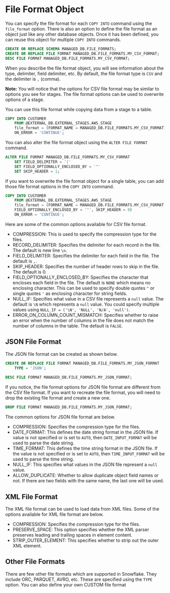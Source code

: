 # File Format Object

You can specify the file format for each `COPY INTO` command using the `file_format` option. There is also an option
to define the file format as an object just like any other database objects. Once it has been defined, you can reuse
this object for multiple `COPY INTO` commands.

```sql
CREATE OR REPLACE SCHEMA MANAGED_DB.FILE_FORMATS;
CREATE OR REPLACE FILE FORMAT MANAGED_DB.FILE_FORMATS.MY_CSV_FORMAT;
DESC FILE FORMAT MANAGED_DB.FILE_FORMATS.MY_CSV_FORMAT;
```

When you describe the file format object, you will see information about the type, delimiter, field delimiter, etc.
By default, the file format type is `CSV` and the delimiter is `,` (comma).

**Note:** You will notice that the options for CSV file format may be similar to options you see for stages. The
file format options can be used to overwrite options of a stage.

You can use this file format while copying data from a stage to a table.

```sql
COPY INTO CUSTOMER
    FROM @EXTERNAL_DB.EXTERNAL_STAGES.AWS_STAGE
    file_format = (FORMAT_NAME = MANAGED_DB.FILE_FORMATS.MY_CSV_FORMAT)
    ON_ERROR = 'CONTINUE';
```

You can also alter the file format object using the `ALTER FILE FORMAT` command.

```sql
ALTER FILE FORMAT MANAGED_DB.FILE_FORMATS.MY_CSV_FORMAT
    SET FIELD_DELIMITER = '|'
    SET FIELD_OPTIONALLY_ENCLOSED_BY = '"'
    SET SKIP_HEADER = 1;
```

If you want to overwrite the file format object for a single table, you can add those file format options in the `COPY INTO` command.

```sql
COPY INTO CUSTOMER
    FROM @EXTERNAL_DB.EXTERNAL_STAGES.AWS_STAGE
    file_format = (FORMAT_NAME = MANAGED_DB.FILE_FORMATS.MY_CSV_FORMAT FIELD_DELIMITER = ':', 
    FIELD_OPTIONALLY_ENCLOSED_BY = '"', SKIP_HEADER = 0)
    ON_ERROR = 'CONTINUE';
```

Here are some of the common options available for CSV file format.

- COMPRESSION: This is used to specify the compression type for the files.
- RECORD_DELIMITER: Specifies the delimiter for each record in the file. The default is new line `\n`.
- FIELD_DELIMITER: Specifies the delimiter for each field in the file. The default is `,`.
- SKIP_HEADER: Specifies the number of header rows to skip in the file. The default is 0.
- FIELD_OPTIONALLY_ENCLOSED_BY: Specifies the character that encloses each field in the file. The default is `NONE` 
  which means no enclosing character. This can be used to specify double quotes `"` or single quotes `'` as 
  enclosing character for string fields.
- NULL_IF: Specifies what value in a CSV file represents a `null` value. The default is `\N` which represents a 
  `null` value. You could specify multiple values using `NULL_IF = ('\N', 'NULL', 'N/A', 'null')`.
- ERROR_ON_COLUMN_COUNT_MISMATCH: Specifies whether to raise an error when the number of columns in the file does
  not match the number of columns in the table. The default is `FALSE`.

## JSON File Format

The JSON file format can be created as shown below.

```sql
CREATE OR REPLACE FILE FORMAT MANAGED_DB.FILE_FORMATS.MY_JSON_FORMAT
    TYPE = 'JSON';
    
DESC FILE FORMAT MANAGED_DB.FILE_FORMATS.MY_JSON_FORMAT;
```

If you notice, the file format options for JSON file format are different from the CSV file format. If you want to
recreate the file format, you will need to drop the existing file format and create a new one.

```sql
DROP FILE FORMAT MANAGED_DB.FILE_FORMATS.MY_JSON_FORMAT;
```

The common options for JSON file format are below.

- COMPRESSION: Specifies the compression type for the files.
- DATE_FORMAT: This defines the date string format in the JSON file. If value is not specified or is set to `AUTO`, 
  then `DATE_INPUT_FORMAT` will be used to parse the date string.
- TIME_FORMAT: This defines the time string format in the JSON file. If the value is not specified or is set to `AUTO`, 
  then `TIME_INPUT_FORMAT` will be used to parse the time string.
- NULL_IF: This specifies what values in the JSON file represent a `null` value.
- ALLOW_DUPLICATE: Whether to allow duplicate object field names or not. If there are two fields with the same name, 
  the last one will be used.

## XML File Format

The XML file format can be used to load data from XML files. Some of the options available for XML file format are
below.

- COMPRESSION: Specifies the compression type for the files.
- PRESERVE_SPACE: This option specifies whether the XML parser preserves leading and trailing spaces in element content.
- STRIP_OUTER_ELEMENT: This specifies whether to strip out the outer XML element.

## Other File Formats

There are few other file formats which are supported in Snowflake. They include ORC, PARQUET, AVRO, etc. These are
specified using the `TYPE` option. You can also define your own CUSTOM file format